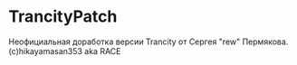 # TrancityPatch
Неофициальная доработка версии Trancity от Сергея "rew" Пермякова. (c)hikayamasan353 aka RACE

